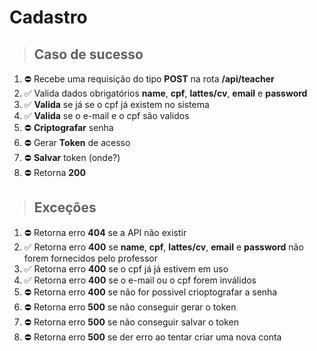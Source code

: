 # Cadastro

> ## Caso de sucesso

1. ⛔️ Recebe uma requisição do tipo **POST** na rota **/api/teacher**
2. ✅ Valida dados obrigatórios **name**, **cpf**, **lattes/cv**, **email** e **password**
3. ✅ **Valida** se já se o cpf já existem no sistema
4. ✅ **Valida** se o e-mail e o cpf são validos
5. ⛔️ **Criptografar** senha
6. ⛔️ Gerar **Token** de acesso
7. ⛔️ **Salvar** token (onde?)
8. ⛔️ Retorna **200**

> ## Exceções

1. ⛔️ Retorna erro **404** se a API não existir
2. ✅ Retorna erro **400** se **name**, **cpf**, **lattes/cv**, **email** e **password** não forem fornecidos pelo professor
3. ✅ Retorna erro **400** se o cpf já já estivem em uso
4. ✅ Retorna erro **400** se o e-mail ou o  cpf forem inválidos
5. ⛔️ Retorna erro **400** se não for possivel crioptografar a senha
6. ⛔️ Retorna erro **500** se não conseguir gerar o token
7. ⛔️ Retorna erro **500** se não conseguir salvar o token
8. ⛔️ Retorna erro **500** se der erro ao tentar criar uma nova conta

<!-- ✅ ⛔️ -->
